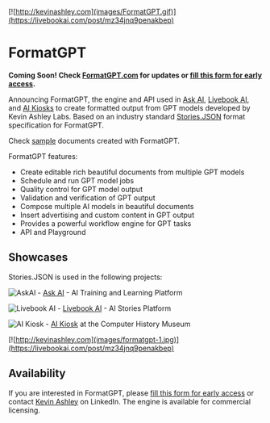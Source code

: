 [![http://kevinashley.com](images/FormatGPT.gif)](https://livebookai.com/post/mz34jnq9penakbep)

# FormatGPT

**Coming Soon! Check [FormatGPT.com](http://formatgpt.com) for updates or [fill this form for early access](https://forms.gle/D2rKQLxbSXobvpKY8).**

Announcing FormatGPT, the engine and API used in [Ask AI](https://askainow.com), [Livebook AI](https://livebookai.com/category), and [AI Kiosks](https://livebookai.com/post/kiosk) to create formatted output from GPT models developed by Kevin Ashley Labs. Based on an industry standard [Stories.JSON](https://github.com/kevinash/Stories.JSON) format specification for FormatGPT. 

Check [sample](https://livebookai.com/post/7q9epv66j7vd4zma) documents created with FormatGPT.

FormatGPT features:

- Create editable rich beautiful documents from multiple GPT models
- Schedule and run GPT model jobs
- Quality control for GPT model output
- Validation and verification of GPT output
- Compose multiple AI models in beautiful documents
- Insert advertising and custom content in GPT output
- Provides a powerful workflow engine for GPT tasks
- API and Playground

## Showcases

Stories.JSON is used in the following projects:

![AskAI](/images/logo-long-color-40.png) - [Ask AI](https://askainow.com) - AI Training and Learning Platform

![Livebook AI](/images/livebook-40.png) - [Livebook AI](https://livebookai.com/category) - AI Stories Platform

![AI Kiosk](/images/ai-kiosk.png) - [AI Kiosk](https://livebookai.com/post/kiosk) at the Computer History Museum


[![http://kevinashley.com](images/formatgpt-1.jpg)](https://livebookai.com/post/mz34jnq9penakbep)

## Availability

If you are interested in FormatGPT, please [fill this form for early access](https://forms.gle/D2rKQLxbSXobvpKY8) or contact [Kevin Ashley](https://www.linkedin.com/in/kashlik/) on LinkedIn. The engine is available for commercial licensing.
